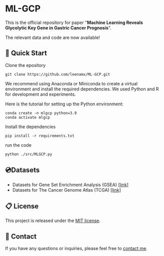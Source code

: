 # ML-GCP
This is the official repository for paper "**Machine Learning Reveals Glycolytic Key Gene in Gastric Cancer Prognosis**".

The relevant data and code are now available!

## 🚀 Quick Start

Clone the epository
```
git clone https://github.com/leenamx/ML-GCP.git
```

We recommend using Anaconda or Miniconda to create a virtual environment and install the required dependencies. We used Python and R for development and experiments.

Here is the tutorial for setting up the Python environment:
```
conda create -n mlgcp python=3.9
conda activate mlgcp
```

Install the dependencies
```
pip install -r requirements.txt
```

run the code
```
python ./src/MLGCP.py
```

## 💿Datasets
+ Datasets for Gene Set Enrichment Analysis (GSEA) [[link]](https://www.gsea-msigdb.org/gsea/index.jsp)
+ Datasets for The Cancer Genome Atlas (TCGA) [[link]](https://gdc.cancer.gov/about-data/data-sources)

## 📋 License
This project is released under the [MIT license](https://github.com/leenamx/ML-GCP/blob/main/LICENSE).

## 📧 Contact
If you have any questions or inquiries, please feel free to [contact me](mailto:leenamx@outlook.com).
